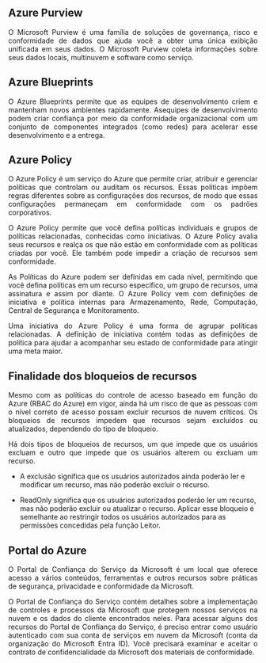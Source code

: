 ## Azure Purview

<p align="justify">O Microsoft Purview é uma família de soluções de governança, risco e conformidade de dados que ajuda você a obter uma única exibição unificada em seus dados. O Microsoft Purview coleta informações sobre seus dados locais, multinuvem e software como serviço.</p>

## Azure Blueprints

<p align="justify">O Azure Blueprints permite que as equipes de desenvolvimento criem e mantenham novos ambientes rapidamente. Asequipes de desenvolvimento podem criar confiança por meio da conformidade organizacional com um conjunto de componentes integrados (como redes) para acelerar esse desenvolvimento e a entrega.</p>

## Azure Policy

<p align="justify">O Azure Policy é um serviço do Azure que permite criar, atribuir e gerenciar políticas que controlam ou auditam os recursos. Essas políticas impõem regras diferentes sobre as configurações dos recursos, de modo que essas configurações permaneçam em conformidade com os padrões corporativos.</p>

<p align="justify">O Azure Policy permite que você defina políticas individuais e grupos de políticas relacionadas, conhecidas como iniciativas. O Azure Policy avalia seus recursos e realça os que não estão em conformidade com as políticas criadas por você. Ele também pode impedir a criação de recursos sem conformidade.</p>

<p align="justify">As Políticas do Azure podem ser definidas em cada nível, permitindo que você defina políticas em um recurso específico, um grupo de recursos, uma assinatura e assim por diante. O Azure Policy vem com definições de iniciativa e política internas para Armazenamento, Rede, Computação, Central de Segurança e Monitoramento.</p>

<p align="justify">Uma iniciativa do Azure Policy é uma forma de agrupar políticas relacionadas. A definição de iniciativa contém todas as definições de política para ajudar a acompanhar seu estado de conformidade para atingir uma meta maior.</p>

## Finalidade dos bloqueios de recursos

<p align="justify">Mesmo com as políticas do controle de acesso baseado em função do Azure (RBAC do Azure) em vigor, ainda há um risco de que as pessoas com o nível correto de acesso possam excluir recursos de nuvem críticos. Os bloqueios de recursos impedem que recursos sejam excluídos ou atualizados, dependendo do tipo de bloqueio.</p>

<p align="justify">Há dois tipos de bloqueios de recursos, um que impede que os usuários excluam e outro que impede que os usuários alterem ou excluam um recurso.</p>

- A exclusão significa que os usuários autorizados ainda poderão ler e modificar um recurso, mas não poderão excluir o recurso.

- ReadOnly significa que os usuários autorizados poderão ler um recurso, mas não poderão excluir ou atualizar o recurso. Aplicar esse bloqueio é semelhante ao restringir todos os usuários autorizados para as permissões concedidas pela função Leitor.

## Portal do Azure

<p align="justify">O Portal de Confiança do Serviço da Microsoft é um local que oferece acesso a vários conteúdos, ferramentas e outros recursos sobre práticas de segurança, privacidade e conformidade da Microsoft.</p>

<p align="justify">O Portal de Confiança do Serviço contém detalhes sobre a implementação de controles e processos da Microsoft que protegem nossos serviços na nuvem e os dados do cliente encontrados neles. Para acessar alguns dos recursos do Portal de Confiança do Serviço, é preciso entrar como usuário autenticado com sua conta de serviços em nuvem da Microsoft (conta da organização do Microsoft Entra ID). Você precisará examinar e aceitar o contrato de confidencialidade da Microsoft dos materiais de conformidade.</p>